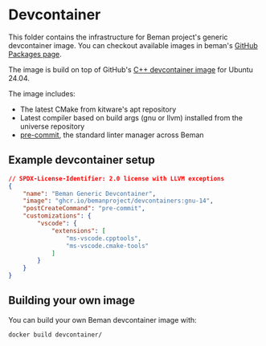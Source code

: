 # Devcontainer

<!-- SPDX-License-Identifier: 2.0 license with LLVM exceptions -->

This folder contains the infrastructure for Beman project's
generic devcontainer image. You can checkout available images in beman's
[GitHub Packages page](https://github.com/orgs/bemanproject/packages/container/package/devcontainers).

The image is build on top of GitHub's
[C++ devcontainer image](https://github.com/devcontainers/images/tree/main/src/cpp)
for Ubuntu 24.04.

The image includes:

- The latest CMake from kitware's apt repository
- Latest compiler based on build args (gnu or llvm) installed from the universe repository
- [pre-commit](https://pre-commit.com/), the standard linter manager across Beman

## Example devcontainer setup

```json
// SPDX-License-Identifier: 2.0 license with LLVM exceptions
{
    "name": "Beman Generic Devcontainer",
    "image": "ghcr.io/bemanproject/devcontainers:gnu-14",
    "postCreateCommand": "pre-commit",
    "customizations": {
        "vscode": {
            "extensions": [
                "ms-vscode.cpptools",
                "ms-vscode.cmake-tools"
            ]
        }
    }
}
```

## Building your own image

You can build your own Beman devcontainer image with:

```bash
docker build devcontainer/
```
